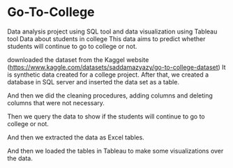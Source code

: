 # Go-To-College
Data analysis project using SQL tool and data visualization using Tableau tool Data about students in college 
This data aims to predict whether students will continue to go to college or not.

downloaded the dataset from the Kaggel website (https://www.kaggle.com/datasets/saddamazyazy/go-to-college-dataset)
It is synthetic data created for a college project.
After that, we created a database in SQL server and inserted the data set as a table.

And then we did the cleaning procedures, adding columns and deleting columns that were not necessary.

Then we query the data to show if the students will continue to go to college or not.

And then we extracted the data as Excel tables.

And then we loaded the tables in Tableau to make some visualizations over the data.
